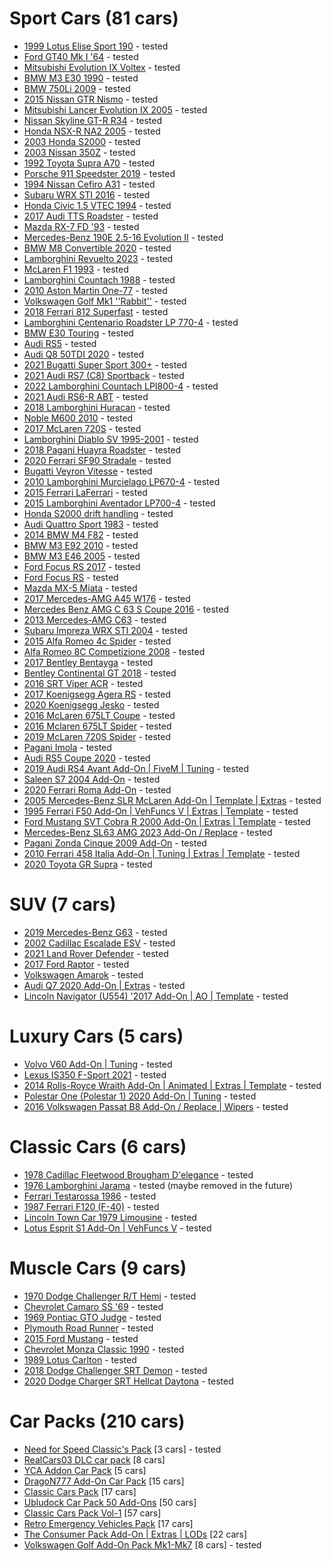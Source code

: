 <!-- Example:
  - [Mod name](link-to-mod)
-->


# Sport Cars (81 cars)

- [1999 Lotus Elise Sport 190](https://www.gta5-mods.com/vehicles/1999-lotus-elise-sport-190-add-on-extras-template-lods-vehfuncs-cipherog) - tested 
- [Ford GT40 Mk I '64](https://www.gta5-mods.com/vehicles/ford-gt40-mk-i-64-add-on-template-extras) - tested
- [Mitsubishi Evolution IX Voltex](https://www.gta5-mods.com/vehicles/mitsubishi-evolution-ix-voltex-add-on-fivem-extras-template) - tested
- [BMW M3 E30 1990](https://www.gta5-mods.com/vehicles/bmw-m3-e30-1990-add-on-tuning-template) - tested
- [BMW 750Li 2009](https://www.gta5-mods.com/vehicles/bmw-750li-2009) - tested
- [2015 Nissan GTR Nismo](https://www.gta5-mods.com/vehicles/2015-nissan-gtr-nismo-yca-y97y) - tested
- [Mitsubishi Lancer Evolution IX 2005](https://www.gta5-mods.com/vehicles/mitsubishi-lancer-evolution-ix-2005-add-on-tuning-template-fivem-rhd) - tested
- [Nissan Skyline GT-R R34](https://www.gta5-mods.com/vehicles/nissan-skyline) - tested
- [Honda NSX-R NA2 2005](https://www.gta5-mods.com/vehicles/honda-nsx-r-na2-2005-add-on-tuning-template-fivem-rhd) - tested
- [2003 Honda S2000](https://www.gta5-mods.com/vehicles/2003-honda-s2000-add-on-vehfuncs-v-tuning-template) - tested
- [2003 Nissan 350Z](https://www.gta5-mods.com/vehicles/2003-nissan-350z-add-on-tuning-template) - tested
- [1992 Toyota Supra A70](https://www.gta5-mods.com/vehicles/1992-toyota-supra-a70-addon-tuning-template) - tested
- [Porsche 911 Speedster 2019](https://www.gta5-mods.com/vehicles/porsche-911-speedster-2019-add-on) - tested
- [1994 Nissan Cefiro A31](https://www.gta5-mods.com/vehicles/1994-nissan-cefiro-a31-add-on-fivem-tuning-templates-unlocked) - tested
- [Subaru WRX STI 2016](https://www.gta5-mods.com/vehicles/subaru-wrx-sti-2016-add-on-livery-tuning-extras) - tested
- [Honda Civic 1.5 VTEC 1994](https://www.gta5-mods.com/vehicles/honda-civic-1-5-vtec-1994-add-on) - tested
- [2017 Audi TTS Roadster](https://www.gta5-mods.com/vehicles/2017-audi-tts-roadster-animated-roof-add-on-template) - tested
- [Mazda RX-7 FD '93](https://www.gta5-mods.com/vehicles/mazda-rx-7-fd-93-add-on-tuning-template) - tested
- [Mercedes-Benz 190E 2.5-16 Evolution II](https://www.gta5-mods.com/vehicles/mercedes-benz-190e-2-5-16-evolution-ii) - tested
- [BMW M8 Convertible 2020](https://www.gta5-mods.com/vehicles/bmw-m8-convetirbe-2020-add-on-replace) - tested
- [Lamborghini Revuelto 2023](https://www.gta5-mods.com/vehicles/lamborghini-revuelto-2023-add-on-replace) - tested
- [McLaren F1 1993](https://www.gta5-mods.com/vehicles/mclaren-f1-1993-add-on-template-extras) - tested
- [Lamborghini Countach 1988](https://www.gta5-mods.com/vehicles/lamborghini-countach-1988-add-on-template-extras) - tested
- [2010 Aston Martin One-77](https://www.gta5-mods.com/vehicles/2010-aston-martin-one-77-add-on-template) - tested
- [Volkswagen Golf Mk1 ''Rabbit''](https://www.gta5-mods.com/vehicles/volskwagen-golf-mk1-rabitt-addon-replace) - tested
- [2018 Ferrari 812 Superfast](https://www.gta5-mods.com/vehicles/ferrari-812-superfast) - tested
- [Lamborghini Centenario Roadster LP 770-4](https://www.gta5-mods.com/vehicles/lamborghini-centenario-roadster) - tested
- [BMW E30 Touring](https://www.gta5-mods.com/vehicles/bmw-e30-touring) - tested
- [Audi RS5](https://www.gta5-mods.com/vehicles/audi-rs5-adon-fivem) - tested
- [Audi Q8 50TDI 2020](https://www.gta5-mods.com/vehicles/audi-q8-50tdi-2020-add-on-fivem) - tested
- [2021 Bugatti Super Sport 300+](https://www.gta5-mods.com/vehicles/2021-bugatti-supersport-300-add-on) - tested
- [2021 Audi RS7 (C8) Sportback](https://www.gta5-mods.com/vehicles/2021-audi-rs7-c8-sportback) - tested
- [2022 Lamborghini Countach LPI800-4](https://www.gta5-mods.com/vehicles/2022-lamborghini-countach-lpi800-4-add-on-vehfuncs-v) - tested
- [2021 Audi RS6-R ABT](https://www.gta5-mods.com/vehicles/2021-audi-rs6-r-abt) - tested
- [2018 Lamborghini Huracan](https://www.gta5-mods.com/vehicles/2018-lamborghini-huracan-performante-add-on-replace) - tested
- [Noble M600 2010](https://www.gta5-mods.com/vehicles/noble-m600-2010-add-on-animated-template-tuning) - tested
- [2017 McLaren 720S](https://www.gta5-mods.com/vehicles/2017-mclaren-720s-add-on-tuning-hq) - tested
- [Lamborghini Diablo SV 1995-2001](https://www.gta5-mods.com/vehicles/lamborghini-diablo-sv-1995-2001-add-on-template-extras) - tested
- [2018 Pagani Huayra Roadster](https://www.gta5-mods.com/vehicles/2018-pagani-huayra-roadster-aero-flaps-add-on) - tested
- [2020 Ferrari SF90 Stradale](https://www.gta5-mods.com/vehicles/2020-ferrari-sf90-stradale-add-on-lods-template) - tested
- [Bugatti Veyron Vitesse](https://www.gta5-mods.com/vehicles/bugatti-veyron-vitesse-add-on-autospoiler-tuning-wheels-extras-template) - tested
- [2010 Lamborghini Murcielago LP670-4](https://www.gta5-mods.com/vehicles/2010-lamborghini-murcielago-lp670-4) - tested
- [2015 Ferrari LaFerrari](https://www.gta5-mods.com/vehicles/2015-ferrari-laferrari-hq-autospoiler) - tested
- [2015 Lamborghini Aventador LP700-4](https://www.gta5-mods.com/vehicles/2015-lamborghini-aventador-lp700-4-stock-interior-color-hq-animated-engine-livery-tunable-autospoiler) - tested
- [Honda S2000 drift handling](https://www.gta5-mods.com/vehicles/honda-s2000-tunable) - tested
- [Audi Quattro Sport 1983](https://gta5-mods.com/vehicles/audi-quattro-sport-83-lods-template-add-on-tuning) - tested
- [2014 BMW M4 F82](https://gta5-mods.com/vehicles/2014-bmw-m4-f82-varis-kit) - tested
- [BMW M3 E92 2010](https://gta5-mods.com/vehicles/bmw-m3-e92-2010-v1-0) - tested
- [BMW M3 E46 2005](https://gta5-mods.com/vehicles/bmw-m3-e46-2005) - tested
- [Ford Focus RS 2017](https://gta5-mods.com/vehicles/ford-focus-rs-2017-add-on-replace-tuning-template-multi-livery) - tested
- [Ford Focus RS](https://www.gta5-mods.com/vehicles/2009-ford-focus-rs-add-on-rhd-template) - tested
- [Mazda MX-5 Miata](https://gta5-mods.com/vehicles/1994-mazda-mx-5-miata-na6c) - tested
- [2017 Mercedes-AMG A45 W176](https://gta5-mods.com/vehicles/mercedes-amg-a45-2017) - tested
- [Mercedes Benz AMG C 63 S Coupe 2016](https://gta5-mods.com/vehicles/mercedes-benz-amg-c-63-s-coupe-2016-1-0) - tested
- [2013 Mercedes-AMG C63](https://gta5-mods.com/vehicles/2013-mercedes-amg-c63-w204-facelift-add-on-black-series-brabus-tuning) - tested
- [Subaru Impreza WRX STI 2004](https://gta5-mods.com/vehicles/subaru-impreza-wrx-sti-2004-add-on-tuning) - tested
- [2015 Alfa Romeo 4c Spider](https://www.gta5-mods.com/vehicles/2015-alfa-romeo-4c-spider-add-on) - tested
- [Alfa Romeo 8C Competizione 2008](https://www.gta5-mods.com/vehicles/alfa-romeo-8c-competizione-2008-add-on-lods-extras-template) - tested
- [2017 Bentley Bentayga](https://www.gta5-mods.com/vehicles/2017-bentley-bentayga-add-on-tuning-analog-digital-dials) - tested
- [Bentley Continental GT 2018](https://www.gta5-mods.com/vehicles/bentley-continental-gt-2018-1-0-replace-addon) - tested
- [2016 SRT Viper ACR](https://www.gta5-mods.com/vehicles/2014-srt-viper-t-a) - tested
- [2017 Koenigsegg Agera RS](https://www.gta5-mods.com/vehicles/2017-koenigsegg-agera-rs-add-on) - tested
- [2020 Koenigsegg Jesko](https://www.gta5-mods.com/vehicles/2020-koenigsegg-jesko-add-on-engine) - tested
- [2016 McLaren 675LT Coupe](https://www.gta5-mods.com/vehicles/2016-mclaren-675lt-coupe-zen-imogen-zenzoit-ngr_ardiansyah) - tested
- [2016 Mclaren 675LT Spider](https://www.gta5-mods.com/vehicles/2016-mclaren-675lt-spider-automatic-convertible) - tested
- [2019 McLaren 720S Spider](https://www.gta5-mods.com/vehicles/2019-mclaren-720s-spider-add-on-fivem-tuning) - tested
- [Pagani Imola](https://www.gta5-mods.com/vehicles/pagani-imola-add-on-tuning) - tested
- [Audi RS5 Coupe 2020](https://www.gta5-mods.com/vehicles/audi-rs5-coupe-20) - tested
- [2019 Audi RS4 Avant Add-On | FiveM | Tuning](https://www.gta5-mods.com/vehicles/2019-audi-rs4-avant-add-on-tuning-dmtrs) - tested
- [Saleen S7 2004 Add-On](https://www.gta5-mods.com/vehicles/saleen-s7-2004-add-on) - tested
- [2020 Ferrari Roma Add-On](https://www.gta5-mods.com/vehicles/2020-ferrari-roma-add-on-harsoul-mods) - tested
- [2005 Mercedes-Benz SLR McLaren Add-On | Template | Extras](https://www.gta5-mods.com/vehicles/2005-mercedes-benz-slr-mclaren-add-on-template-extras) - tested
- [1995 Ferrari F50 Add-On | VehFuncs V | Extras | Template](https://www.gta5-mods.com/vehicles/ferrari-f50-95-add-on-extras-template) - tested
- [Ford Mustang SVT Cobra R 2000 Add-On | Extras | Template](https://www.gta5-mods.com/vehicles/ford-mustang-svt-cobra-r-2000-add-on-extras-template) - tested
- [Mercedes-Benz SL63 AMG 2023 Add-On / Replace](https://www.gta5-mods.com/vehicles/mercedes-sl63-amg-2023-add-on-replace) - tested
- [Pagani Zonda Cinque 2009 Add-On](https://www.gta5-mods.com/vehicles/pagani-zonda-cinque-09-m-add-on-engine) - tested
- [2010 Ferrari 458 Italia Add-On | Tuning | Extras | Template](https://www.gta5-mods.com/vehicles/2010-ferrari-458-italia-add-on-tuning-extras-template) - tested
- [2020 Toyota GR Supra](https://www.gta5-mods.com/vehicles/2020-toyota-gr-supra-add-on-tuning-template) - tested

# SUV (7 cars)

- [2019 Mercedes-Benz G63](https://www.gta5-mods.com/vehicles/2019-mercedes-benz-g63-addon-replace) - tested
- [2002 Cadillac Escalade ESV](https://www.gta5-mods.com/vehicles/2002-cadillac-escalade-esv-add-on) - tested
- [2021 Land Rover Defender](https://www.gta5-mods.com/vehicles/2021-land-rover-defender-addon-replace-dials-lods) - tested
- [2017 Ford Raptor](https://www.gta5-mods.com/vehicles/2017-ford-raptor-hq-rigged-suspension-multi-dirt-animated-engine-tuning) - tested
- [Volkswagen Amarok](https://www.gta5-mods.com/vehicles/volkswagen-amarok-add-on-replace-fivem-dev) - tested
- [Audi Q7 2020 Add-On | Extras](https://www.gta5-mods.com/vehicles/audi-q7-2020) - tested
- [Lincoln Navigator (U554) '2017 Add-On | AO | Template](https://www.gta5-mods.com/vehicles/lincoln-navigator-u554-2017-add-on-ao-template) - tested

# Luxury Cars (5 cars)

- [Volvo V60 Add-On | Tuning](https://www.gta5-mods.com/vehicles/volvo-v60-add-on-tuning-fivem) - tested
- [Lexus IS350 F-Sport 2021](https://www.gta5-mods.com/vehicles/2021-lexus-is350-f-sport-fivem-addon) - tested
- [2014 Rolls-Royce Wraith Add-On | Animated | Extras | Template](https://www.gta5-mods.com/vehicles/2014-rolls-royce-wraith-add-on-animated-extras-template) - tested
- [Polestar One (Polestar 1) 2020 Add-On | Tuning](https://www.gta5-mods.com/vehicles/polestar-one-polestar-1-2020-tuning) - tested
- [2016 Volkswagen Passat B8 Add-On / Replace | Wipers](https://www.gta5-mods.com/vehicles/2016-volkswagen-passat-b8-add-on) - tested

# Classic Cars (6 cars)

- [1978 Cadillac Fleetwood Brougham D'elegance](https://www.gta5-mods.com/vehicles/1978-cadillac-fleetwood-brougham-d-elegance-add-on-tuning-wheels-template) - tested
- [1976 Lamborghini Jarama](https://www.gta5-mods.com/vehicles/lamborghini-jarama-76-add-on-animated-lights-extras-dirt) - tested (maybe removed in the future)
- [Ferrari Testarossa 1986](https://www.gta5-mods.com/vehicles/ferrari-testarossa-1986-add-on) - tested
- [1987 Ferrari F120 (F-40)](https://www.gta5-mods.com/vehicles/1987-ferrari-f120-f-40-eu-spec-hq-lods-animations) - tested
- [Lincoln Town Car 1979 Limousine](https://www.gta5-mods.com/vehicles/lincoln-town-car-1979-limousine-add-on) - tested
- [Lotus Esprit S1 Add-On | VehFuncs V](https://www.gta5-mods.com/vehicles/lotus-esprit-s1-add-on-vehfuncs-v) - tested

# Muscle Cars (9 cars)

- [1970 Dodge Challenger R/T Hemi](https://www.gta5-mods.com/vehicles/1970-dodge-challenger-r-t-hemi-add-on-tuning-template) - tested
- [Chevrolet Camaro SS '69](https://www.gta5-mods.com/vehicles/chevrolet-camaro-ss-69-add-on-extras-tuning-template) - tested
- [1969 Pontiac GTO Judge](https://www.gta5-mods.com/vehicles/1969-pontiac-gto-judge-add-on-template) - tested
- [Plymouth Road Runner](https://www.gta5-mods.com/vehicles/plymouth-road-runner-from-fast-and-furious-7-add-on-vehfuncs-v) - tested
- [2015 Ford Mustang](https://www.gta5-mods.com/vehicles/2015-ford-mustang-hq-wbody-kit-shelbykit-animated) - tested
- [Chevrolet Monza Classic 1990](https://gta5-mods.com/vehicles/chevrolet-monza-sl-e-1990) - tested
- [1989 Lotus Carlton](https://www.gta5-mods.com/vehicles/dtd-1989-lotus-carlton-add-on) - tested
- [2018 Dodge Challenger SRT Demon](https://www.gta5-mods.com/vehicles/2018-dodge-challenger-srt-demon-libertywalk-add-on) - tested
- [2020 Dodge Charger SRT Hellcat Daytona](https://www.gta5-mods.com/vehicles/2020-dodge-charger-srt-hellcat-daytona-50th-anniversary-edition-add-on) - tested

# Car Packs (210 cars)

- [Need for Speed Classic's Pack](https://www.gta5-mods.com/vehicles/need-for-speed-classic-s-pack-addon-tuning-devildexter23) [3 cars] - tested
- [RealCars03 DLC car pack](https://www.gta5-mods.com/vehicles/realcars03-dlc-from-gtav-mods-as-new-addon) [8 cars]
- [YCA Addon Car Pack](https://www.gtainside.com/en/gta5/cars/79003-yca-addon-car-pack-2013-camaro-zl1/) [5 cars]
- [DragoN777 Add-On Car Pack](https://www.gta5-mods.com/vehicles/dragon777-add-on-car-pack) [15 cars]
- [Classic Cars Pack](https://www.gta5-mods.com/vehicles/classic-cars-pack-vol-2) [17 cars]
- [Ubludock Car Pack 50 Add-Ons](https://www.gta5-mods.com/vehicles/ubludock-vehicles-pack-add-on) [50 cars]
- [Classic Cars Pack Vol-1](https://www.gta5-mods.com/vehicles/greenaid-s-classic-cars-pack-add-on) [57 cars]
- [Retro Emergency Vehicles Pack](https://www.gta5-mods.com/vehicles/lore-friendly-retro-emergency-vehicles-pack) [17 cars]
- [The Consumer Pack Add-On | Extras | LODs](https://www.gta5-mods.com/vehicles/the-consumer-pack-add-on-extras-lods) [22 cars]
- [Volkswagen Golf Add-On Pack Mk1-Mk7](https://www.gta5-mods.com/vehicles/vw-golf-add-on-pack) [8 cars] - tested
